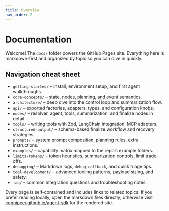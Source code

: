 ```yaml
---
title: Overview
nav_order: 2
---
```


# Documentation

Welcome! The `docs/` folder powers the GitHub Pages site. Everything here is markdown-first and organized by topic so you can dive in quickly.

## Navigation cheat sheet

- `getting-started/` – install, environment setup, and first agent walkthroughs.
- `core-concepts/` – state, nodes, planning, and event semantics.
- `architecture/` – deep dive into the control loop and summarization flow.
- `api/` – exported factories, adapters, types, and configuration knobs.
- `nodes/` – resolver, agent, tools, summarization, and finalize nodes in detail.
- `tools/` – writing tools with Zod, LangChain integration, MCP adapters.
- `structured-output/` – schema-based finalize workflow and recovery strategies.
- `prompts/` – system prompt composition, planning rules, extra instructions.
- `examples/` – capability matrix mapped to the repo’s example folders.
- `limits-tokens/` – token heuristics, summarization controls, limit trade-offs.
- `debugging/` – Markdown logs, `debug.callback`, and quick triage tips.
- `tool-development/` – advanced tooling patterns, payload sizing, and safety.
- `faq/` – common integration questions and troubleshooting notes.

Every page is self-contained and includes links to related topics. If you prefer reading locally, open the markdown files directly; otherwise visit [cognipeer.github.io/agent-sdk](https://cognipeer.github.io/agent-sdk/) for the rendered site.
